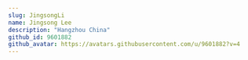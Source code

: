 ```yaml
---
slug: JingsongLi
name: Jingsong Lee
description: "Hangzhou China"
github_id: 9601882
github_avatar: https://avatars.githubusercontent.com/u/9601882?v=4
---
```



